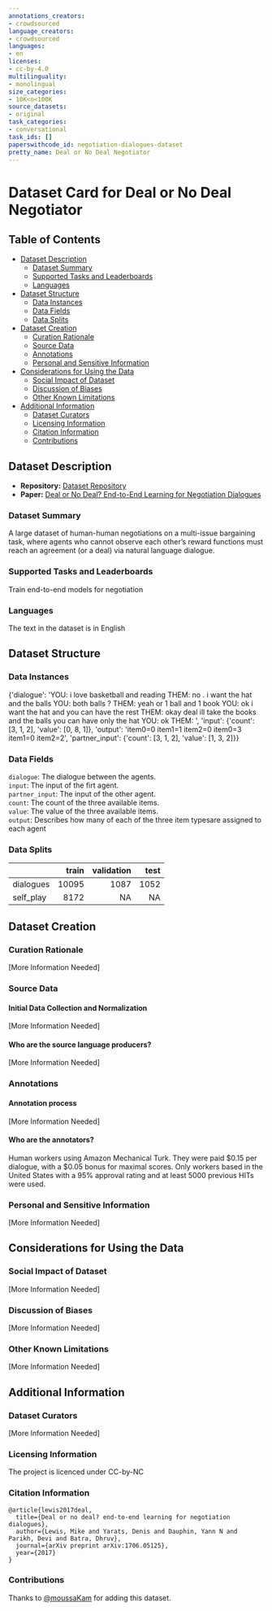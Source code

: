 ```yaml
---
annotations_creators:
- crowdsourced
language_creators:
- crowdsourced
languages:
- en
licenses:
- cc-by-4.0
multilinguality:
- monolingual
size_categories:
- 10K<n<100K
source_datasets:
- original
task_categories:
- conversational
task_ids: []
paperswithcode_id: negotiation-dialogues-dataset
pretty_name: Deal or No Deal Negotiator
---
```



# Dataset Card for Deal or No Deal Negotiator

## Table of Contents
- [Dataset Description](#dataset-description)
  - [Dataset Summary](#dataset-summary)
  - [Supported Tasks and Leaderboards](#supported-tasks-and-leaderboards)
  - [Languages](#languages)
- [Dataset Structure](#dataset-structure)
  - [Data Instances](#data-instances)
  - [Data Fields](#data-fields)
  - [Data Splits](#data-splits)
- [Dataset Creation](#dataset-creation)
  - [Curation Rationale](#curation-rationale)
  - [Source Data](#source-data)
  - [Annotations](#annotations)
  - [Personal and Sensitive Information](#personal-and-sensitive-information)
- [Considerations for Using the Data](#considerations-for-using-the-data)
  - [Social Impact of Dataset](#social-impact-of-dataset)
  - [Discussion of Biases](#discussion-of-biases)
  - [Other Known Limitations](#other-known-limitations)
- [Additional Information](#additional-information)
  - [Dataset Curators](#dataset-curators)
  - [Licensing Information](#licensing-information)
  - [Citation Information](#citation-information)
  - [Contributions](#contributions)

## Dataset Description

- **Repository:** [Dataset Repository](https://github.com/facebookresearch/end-to-end-negotiator) 
- **Paper:** [Deal or No Deal? End-to-End Learning for Negotiation Dialogues](https://arxiv.org/abs/1706.05125)

### Dataset Summary

A large dataset of human-human negotiations on a multi-issue bargaining task, where agents who cannot observe each other’s reward functions must reach an agreement (or a deal) via natural language dialogue.

### Supported Tasks and Leaderboards

Train end-to-end models for negotiation

### Languages

The text in the dataset is in English

## Dataset Structure

### Data Instances

{'dialogue': 'YOU: i love basketball and reading <eos> THEM: no . i want the hat and the balls <eos> YOU: both balls ? <eos> THEM: yeah or 1 ball and 1 book <eos> YOU: ok i want the hat and you can have the rest <eos> THEM: okay deal ill take the books and the balls you can have only the hat <eos> YOU: ok <eos> THEM: <selection>',
 'input': {'count': [3, 1, 2], 'value': [0, 8, 1]},
 'output': 'item0=0 item1=1 item2=0 item0=3 item1=0 item2=2',
 'partner_input': {'count': [3, 1, 2], 'value': [1, 3, 2]}}

### Data Fields

`dialogue`: The dialogue between the agents. \
`input`: The input of the firt agent. \
`partner_input`: The input of the other agent. \
`count`: The count of the three available items. \
`value`: The value of the three available items. \
`output`: Describes how many of each of the three item typesare assigned to each agent
 

### Data Splits

|            | train | validation | test |
|------------|------:|-----------:|-----:|
| dialogues  | 10095 |       1087 | 1052 |
| self_play  |  8172 |         NA |   NA |

## Dataset Creation

### Curation Rationale

[More Information Needed]

### Source Data

#### Initial Data Collection and Normalization

[More Information Needed]

#### Who are the source language producers?

[More Information Needed]

### Annotations

#### Annotation process

[More Information Needed]

#### Who are the annotators?

Human workers using Amazon Mechanical Turk. They were paid $0.15 per dialogue, with a $0.05 bonus for maximal scores. Only workers based in the United States with a 95% approval rating and at least 5000 previous HITs were used.

### Personal and Sensitive Information

[More Information Needed]

## Considerations for Using the Data

### Social Impact of Dataset

[More Information Needed]

### Discussion of Biases

[More Information Needed]

### Other Known Limitations

[More Information Needed]

## Additional Information

### Dataset Curators

[More Information Needed]

### Licensing Information

The project is licenced under CC-by-NC

### Citation Information
```
@article{lewis2017deal,
  title={Deal or no deal? end-to-end learning for negotiation dialogues},
  author={Lewis, Mike and Yarats, Denis and Dauphin, Yann N and Parikh, Devi and Batra, Dhruv},
  journal={arXiv preprint arXiv:1706.05125},
  year={2017}
}
```

### Contributions

Thanks to [@moussaKam](https://github.com/moussaKam) for adding this dataset.

